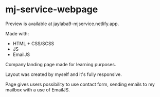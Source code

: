 # mj-service-webpage

Preview is available at jaylaba9-mjservice.netlify.app.

Made with:
- HTML + CSS/SCSS
- JS
- EmailJS

Company landing page made for learning purposes.

Layout was created by myself and it's fully responsive.

Page gives users possibility to use contact form, sending emails to my mailbox with a use of EmailJS.
